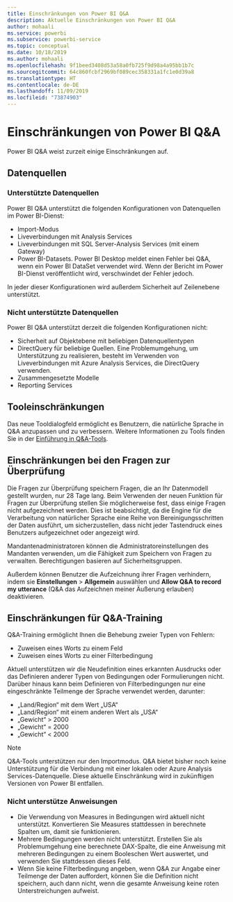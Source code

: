 ```yaml
---
title: Einschränkungen von Power BI Q&A
description: Aktuelle Einschränkungen von Power BI Q&A
author: mohaali
ms.service: powerbi
ms.subservice: powerbi-service
ms.topic: conceptual
ms.date: 10/18/2019
ms.author: mohaali
ms.openlocfilehash: 9f1beed3408d53a58a0fb725f9d98a4a95bb1b7c
ms.sourcegitcommit: 64c860fcbf2969bf089cec358331a1fc1e0d39a8
ms.translationtype: HT
ms.contentlocale: de-DE
ms.lasthandoff: 11/09/2019
ms.locfileid: "73874903"
---
```

# <a name="limitations-of-power-bi-qa"></a>Einschränkungen von Power BI Q&A

Power BI Q&A weist zurzeit einige Einschränkungen auf.

## <a name="data-sources"></a>Datenquellen

### <a name="supported-data-sources"></a>Unterstützte Datenquellen

Power BI Q&A unterstützt die folgenden Konfigurationen von Datenquellen im Power BI-Dienst:

- Import-Modus
- Liveverbindungen mit Analysis Services
- Liveverbindungen mit SQL Server-Analysis Services (mit einem Gateway)
- Power BI-Datasets. Power BI Desktop meldet einen Fehler bei Q&A, wenn ein Power BI DataSet verwendet wird. Wenn der Bericht im Power BI-Dienst veröffentlicht wird, verschwindet der Fehler jedoch.

In jeder dieser Konfigurationen wird außerdem Sicherheit auf Zeilenebene unterstützt.

### <a name="data-sources-not-supported"></a>Nicht unterstützte Datenquellen

Power BI Q&A unterstützt derzeit die folgenden Konfigurationen nicht:

- Sicherheit auf Objektebene mit beliebigen Datenquellentypen
- DirectQuery für beliebige Quellen. Eine Problemumgehung, um Unterstützung zu realisieren, besteht im Verwenden von Liveverbindungen mit Azure Analysis Services, die DirectQuery verwenden.
- Zusammengesetzte Modelle
- Reporting Services 

## <a name="tooling-limitations"></a>Tooleinschränkungen

Das neue Tooldialogfeld ermöglicht es Benutzern, die natürliche Sprache in Q&A anzupassen und zu verbessern. Weitere Informationen zu Tools finden Sie in der [Einführung in Q&A-Tools](q-and-a-tooling-intro.md).

## <a name="review-question-limitations"></a>Einschränkungen bei den Fragen zur Überprüfung

Die Fragen zur Überprüfung speichern Fragen, die an Ihr Datenmodell gestellt wurden, nur 28 Tage lang. Beim Verwenden der neuen Funktion für Fragen zur Überprüfung stellen Sie möglicherweise fest, dass einige Fragen nicht aufgezeichnet werden. Dies ist beabsichtigt, da die Engine für die Verarbeitung von natürlicher Sprache eine Reihe von Bereinigungsschritten der Daten ausführt, um sicherzustellen, dass nicht jeder Tastendruck eines Benutzers aufgezeichnet oder angezeigt wird.

Mandantenadministratoren können die Administratoreinstellungen des Mandanten verwenden, um die Fähigkeit zum Speichern von Fragen zu verwalten. Berechtigungen basieren auf Sicherheitsgruppen. 

Außerdem können Benutzer die Aufzeichnung ihrer Fragen verhindern, indem sie **Einstellungen** > **Allgemein** auswählen und **Allow Q&A to record my utterance** (Q&A das Aufzeichnen meiner Äußerung erlauben) deaktivieren. 

## <a name="teach-qa-limitations"></a>Einschränkungen für Q&A-Training

Q&A-Training ermöglicht Ihnen die Behebung zweier Typen von Fehlern:

- Zuweisen eines Worts zu einem Feld
- Zuweisen eines Worts zu einer Filterbedingung

Aktuell unterstützen wir die Neudefinition eines erkannten Ausdrucks oder das Definieren anderer Typen von Bedingungen oder Formulierungen nicht. Darüber hinaus kann beim Definieren von Filterbedingungen nur eine eingeschränkte Teilmenge der Sprache verwendet werden, darunter:

- „Land/Region“ mit dem Wert „USA“
- „Land/Region“ mit einem anderen Wert als „USA“
- „Gewicht“ > 2000
- „Gewicht“ = 2000
- „Gewicht“ < 2000

> [!NOTE]
> Q&A-Tools unterstützen nur den Importmodus. Q&A bietet bisher noch keine Unterstützung für die Verbindung mit einer lokalen oder Azure Analysis Services-Datenquelle. Diese aktuelle Einschränkung wird in zukünftigen Versionen von Power BI entfallen.

### <a name="statements-not-supported"></a>Nicht unterstütze Anweisungen

- Die Verwendung von Measures in Bedingungen wird aktuell nicht unterstützt. Konvertieren Sie Measures stattdessen in berechnete Spalten um, damit sie funktionieren.
- Mehrere Bedingungen werden nicht unterstützt. Erstellen Sie als Problemumgehung eine berechnete DAX-Spalte, die eine Anweisung mit mehreren Bedingungen zu einem Booleschen Wert auswertet, und verwenden Sie stattdessen dieses Feld.
- Wenn Sie keine Filterbedingung angeben, wenn Q&A zur Angabe einer Teilmenge der Daten auffordert, können Sie die Definition nicht speichern, auch dann nicht, wenn die gesamte Anweisung keine roten Unterstreichungen aufweist.
